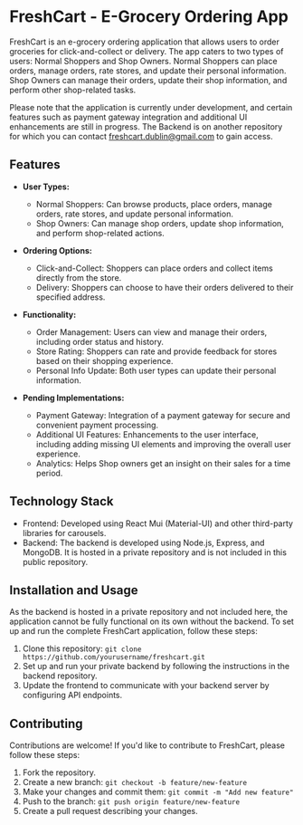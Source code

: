 # FreshCart - E-Grocery Ordering App

FreshCart is an e-grocery ordering application that allows users to  order groceries for click-and-collect or delivery. The app caters to two types of users: Normal Shoppers and Shop Owners. Normal Shoppers can place orders, manage orders, rate stores, and update their personal information. Shop Owners can manage their orders, update their shop information, and perform other shop-related tasks.

Please note that the application is currently under development, and certain features such as payment gateway integration and additional UI enhancements are still in progress.
The Backend is on another repository for which you can contact freshcart.dublin@gmail.com to gain access.

## Features

- **User Types:**
  - Normal Shoppers: Can browse products, place orders, manage orders, rate stores, and update personal information.
  - Shop Owners: Can manage shop orders, update shop information, and perform shop-related actions.

- **Ordering Options:**
  - Click-and-Collect: Shoppers can place orders and collect items directly from the store.
  - Delivery: Shoppers can choose to have their orders delivered to their specified address.

- **Functionality:**
  - Order Management: Users can view and manage their orders, including order status and history.
  - Store Rating: Shoppers can rate and provide feedback for stores based on their shopping experience.
  - Personal Info Update: Both user types can update their personal information.

- **Pending Implementations:**
  - Payment Gateway: Integration of a payment gateway for secure and convenient payment processing.
  - Additional UI Features: Enhancements to the user interface, including adding missing UI elements and improving the overall user experience.
  - Analytics: Helps Shop owners get an insight on their sales for a time period.

## Technology Stack

- Frontend: Developed using React Mui (Material-UI) and other third-party libraries for carousels.
- Backend: The backend is developed using Node.js, Express, and MongoDB. It is hosted in a private repository and is not included in this public repository.

## Installation and Usage

As the backend is hosted in a private repository and not included here, the application cannot be fully functional on its own without the backend. To set up and run the complete FreshCart application, follow these steps:

1. Clone this repository: `git clone https://github.com/yourusername/freshcart.git`
2. Set up and run your private backend by following the instructions in the backend repository.
3. Update the frontend to communicate with your backend server by configuring API endpoints.

## Contributing

Contributions are welcome! If you'd like to contribute to FreshCart, please follow these steps:

1. Fork the repository.
2. Create a new branch: `git checkout -b feature/new-feature`
3. Make your changes and commit them: `git commit -m "Add new feature"`
4. Push to the branch: `git push origin feature/new-feature`
5. Create a pull request describing your changes.


